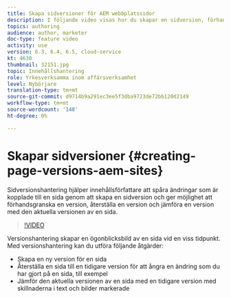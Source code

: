 ```yaml
---
title: Skapa sidversioner för AEM webbplatssidor
description: I följande video visas hur du skapar en sidversion, förhandsvisar, återställer en sidversion och jämför den aktuella sidversionen med en sparad sidversion.
topics: authoring
audience: author, marketer
doc-type: feature video
activity: use
version: 6.3, 6.4, 6.5, cloud-service
kt: 4630
thumbnail: 32151.jpg
topic: Innehållshantering
role: Yrkesverksamma inom affärsverksamhet
level: Nybörjare
translation-type: tm+mt
source-git-commit: d9714b9a291ec3ee5f3dba9723de72bb120d2149
workflow-type: tm+mt
source-wordcount: '148'
ht-degree: 0%

---
```



# Skapar sidversioner {#creating-page-versions-aem-sites}

Sidversionshantering hjälper innehållsförfattare att spåra ändringar som är kopplade till en sida genom att skapa en sidversion och ger möjlighet att förhandsgranska en version, återställa en version och jämföra en version med den aktuella versionen av en sida.

>[!VIDEO](https://video.tv.adobe.com/v/32151?quality=9&learn=on)

Versionshantering skapar en ögonblicksbild av en sida vid en viss tidpunkt. Med versionshantering kan du utföra följande åtgärder:
* Skapa en ny version för en sida
* Återställa en sida till en tidigare version för att ångra en ändring som du har gjort på en sida, till exempel
* Jämför den aktuella versionen av en sida med en tidigare version med skillnaderna i text och bilder markerade
